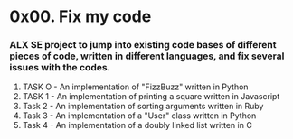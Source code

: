 <h1>0x00. Fix my code</h1>

<h3>ALX SE project to jump into existing code bases of different pieces of code, written in different languages, and fix several issues with the codes.</h3>

<ol>
<li>TASK O - An implementation of "FizzBuzz" written in Python</li>
<li>TASK 1 - An implementation of printing a square written in Javascript</li>
<li>Task 2 - An implementation of sorting arguments written in Ruby</li>
<li>Task 3 - An implementation of a "User" class written in Python</li>
<li>Task 4 - An implementation of a doubly linked list written in C</li>
</ol>
